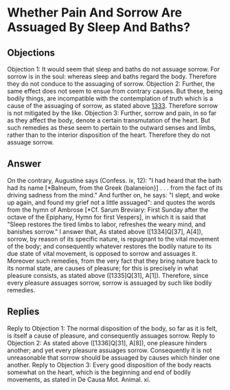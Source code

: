 # Whether Pain And Sorrow Are Assuaged By Sleep And Baths?
## Objections
Objection 1: It would seem that sleep and baths do not assuage sorrow. For sorrow is in the soul: whereas sleep and baths regard the body. Therefore they do not conduce to the assuaging of sorrow.
Objection 2: Further, the same effect does not seem to ensue from contrary causes. But these, being bodily things, are incompatible with the contemplation of truth which is a cause of the assuaging of sorrow, as stated above [1333](A[4]). Therefore sorrow is not mitigated by the like.
Objection 3: Further, sorrow and pain, in so far as they affect the body, denote a certain transmutation of the heart. But such remedies as these seem to pertain to the outward senses and limbs, rather than to the interior disposition of the heart. Therefore they do not assuage sorrow.
## Answer
On the contrary, Augustine says (Confess. ix, 12): "I had heard that the bath had its name [*Balneum, from the Greek {balaneion}] . . . from the fact of its driving sadness from the mind." And further on, he says: "I slept, and woke up again, and found my grief not a little assuaged": and quotes the words from the hymn of Ambrose [*Cf. Sarum Breviary: First Sunday after the octave of the Epiphany, Hymn for first Vespers], in which it is said that "Sleep restores the tired limbs to labor, refreshes the weary mind, and banishes sorrow."
I answer that, As stated above ([1334]Q[37], A[4]), sorrow, by reason of its specific nature, is repugnant to the vital movement of the body; and consequently whatever restores the bodily nature to its due state of vital movement, is opposed to sorrow and assuages it. Moreover such remedies, from the very fact that they bring nature back to its normal state, are causes of pleasure; for this is precisely in what pleasure consists, as stated above ([1335]Q[31], A[1]). Therefore, since every pleasure assuages sorrow, sorrow is assuaged by such like bodily remedies.
## Replies
Reply to Objection 1: The normal disposition of the body, so far as it is felt, is itself a cause of pleasure, and consequently assuages sorrow.
Reply to Objection 2: As stated above ([1336]Q[31], A[8]), one pleasure hinders another; and yet every pleasure assuages sorrow. Consequently it is not unreasonable that sorrow should be assuaged by causes which hinder one another.
Reply to Objection 3: Every good disposition of the body reacts somewhat on the heart, which is the beginning and end of bodily movements, as stated in De Causa Mot. Animal. xi.